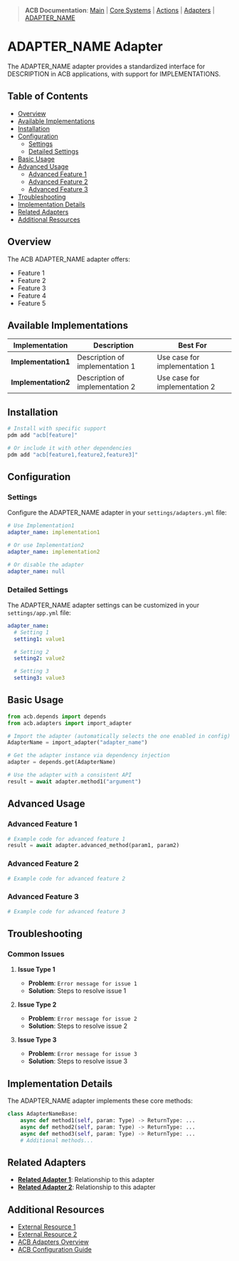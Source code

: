 > **ACB Documentation**: [Main](../../../README.md) | [Core Systems](../../README.md) | [Actions](../../actions/README.md) | [Adapters](../README.md) | [ADAPTER_NAME](./README.md)

# ADAPTER_NAME Adapter

The ADAPTER_NAME adapter provides a standardized interface for DESCRIPTION in ACB applications, with support for IMPLEMENTATIONS.

## Table of Contents

- [Overview](#overview)
- [Available Implementations](#available-implementations)
- [Installation](#installation)
- [Configuration](#configuration)
  - [Settings](#settings)
  - [Detailed Settings](#detailed-settings)
- [Basic Usage](#basic-usage)
- [Advanced Usage](#advanced-usage)
  - [Advanced Feature 1](#advanced-feature-1)
  - [Advanced Feature 2](#advanced-feature-2)
  - [Advanced Feature 3](#advanced-feature-3)
- [Troubleshooting](#troubleshooting)
- [Implementation Details](#implementation-details)
- [Related Adapters](#related-adapters)
- [Additional Resources](#additional-resources)

## Overview

The ACB ADAPTER_NAME adapter offers:

- Feature 1
- Feature 2
- Feature 3
- Feature 4
- Feature 5

## Available Implementations

| Implementation | Description | Best For |
|----------------|-------------|----------|
| **Implementation1** | Description of implementation 1 | Use case for implementation 1 |
| **Implementation2** | Description of implementation 2 | Use case for implementation 2 |

## Installation

```bash
# Install with specific support
pdm add "acb[feature]"

# Or include it with other dependencies
pdm add "acb[feature1,feature2,feature3]"
```

## Configuration

### Settings

Configure the ADAPTER_NAME adapter in your `settings/adapters.yml` file:

```yaml
# Use Implementation1
adapter_name: implementation1

# Or use Implementation2
adapter_name: implementation2

# Or disable the adapter
adapter_name: null
```

### Detailed Settings

The ADAPTER_NAME adapter settings can be customized in your `settings/app.yml` file:

```yaml
adapter_name:
  # Setting 1
  setting1: value1

  # Setting 2
  setting2: value2

  # Setting 3
  setting3: value3
```

## Basic Usage

```python
from acb.depends import depends
from acb.adapters import import_adapter

# Import the adapter (automatically selects the one enabled in config)
AdapterName = import_adapter("adapter_name")

# Get the adapter instance via dependency injection
adapter = depends.get(AdapterName)

# Use the adapter with a consistent API
result = await adapter.method1("argument")
```

## Advanced Usage

### Advanced Feature 1

```python
# Example code for advanced feature 1
result = await adapter.advanced_method(param1, param2)
```

### Advanced Feature 2

```python
# Example code for advanced feature 2
```

### Advanced Feature 3

```python
# Example code for advanced feature 3
```

## Troubleshooting

### Common Issues

1. **Issue Type 1**
   - **Problem**: `Error message for issue 1`
   - **Solution**: Steps to resolve issue 1

2. **Issue Type 2**
   - **Problem**: `Error message for issue 2`
   - **Solution**: Steps to resolve issue 2

3. **Issue Type 3**
   - **Problem**: `Error message for issue 3`
   - **Solution**: Steps to resolve issue 3

## Implementation Details

The ADAPTER_NAME adapter implements these core methods:

```python
class AdapterNameBase:
    async def method1(self, param: Type) -> ReturnType: ...
    async def method2(self, param: Type) -> ReturnType: ...
    async def method3(self, param: Type) -> ReturnType: ...
    # Additional methods...
```

## Related Adapters

- [**Related Adapter 1**](../related_adapter1/README.md): Relationship to this adapter
- [**Related Adapter 2**](../related_adapter2/README.md): Relationship to this adapter

## Additional Resources

- [External Resource 1](https://example.com)
- [External Resource 2](https://example.com)
- [ACB Adapters Overview](../README.md)
- [ACB Configuration Guide](../../README.md)
